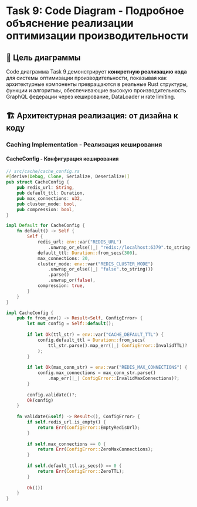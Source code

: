 # Task 9: Code Diagram - Подробное объяснение реализации оптимизации производительности

## 🎯 Цель диаграммы

Code диаграмма Task 9 демонстрирует **конкретную реализацию кода** для системы оптимизации производительности, показывая как архитектурные компоненты превращаются в реальные Rust структуры, функции и алгоритмы, обеспечивающие высокую производительность GraphQL федерации через кеширование, DataLoader и rate limiting.

## 🏗️ Архитектурная реализация: от дизайна к коду

### Caching Implementation - Реализация кеширования

#### CacheConfig - Конфигурация кеширования
```rust
// src/cache/cache_config.rs
#[derive(Debug, Clone, Serialize, Deserialize)]
pub struct CacheConfig {
    pub redis_url: String,
    pub default_ttl: Duration,
    pub max_connections: u32,
    pub cluster_mode: bool,
    pub compression: bool,
}

impl Default for CacheConfig {
    fn default() -> Self {
        Self {
            redis_url: env::var("REDIS_URL")
                .unwrap_or_else(|_| "redis://localhost:6379".to_string()),
            default_ttl: Duration::from_secs(300),
            max_connections: 20,
            cluster_mode: env::var("REDIS_CLUSTER_MODE")
                .unwrap_or_else(|_| "false".to_string())
                .parse()
                .unwrap_or(false),
            compression: true,
        }
    }
}

impl CacheConfig {
    pub fn from_env() -> Result<Self, ConfigError> {
        let mut config = Self::default();
        
        if let Ok(ttl_str) = env::var("CACHE_DEFAULT_TTL") {
            config.default_ttl = Duration::from_secs(
                ttl_str.parse().map_err(|_| ConfigError::InvalidTTL)?
            );
        }
        
        if let Ok(max_conn_str) = env::var("REDIS_MAX_CONNECTIONS") {
            config.max_connections = max_conn_str.parse()
                .map_err(|_| ConfigError::InvalidMaxConnections)?;
        }
        
        config.validate()?;
        Ok(config)
    }
    
    fn validate(&self) -> Result<(), ConfigError> {
        if self.redis_url.is_empty() {
            return Err(ConfigError::EmptyRedisUrl);
        }
        
        if self.max_connections == 0 {
            return Err(ConfigError::ZeroMaxConnections);
        }
        
        if self.default_ttl.as_secs() == 0 {
            return Err(ConfigError::ZeroTTL);
        }
        
        Ok(())
    }
}
```